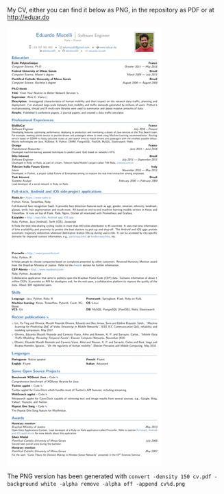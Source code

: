 My CV, either you can find it below as PNG, in the repository as PDF or at http://eduar.do

![CV](cv.png)

The PNG version has been generated with `convert -density 150 cv.pdf -background white -alpha remove -alpha off -append cv%d.png`